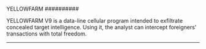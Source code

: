 YELLOWFARM
##########

YELLOWFARM V9 is a data-line cellular program intended to exfiltrate concealed target intelligence. 
Using it, the analyst can intercept foreigners' transactions with total freedom.

----------------------


